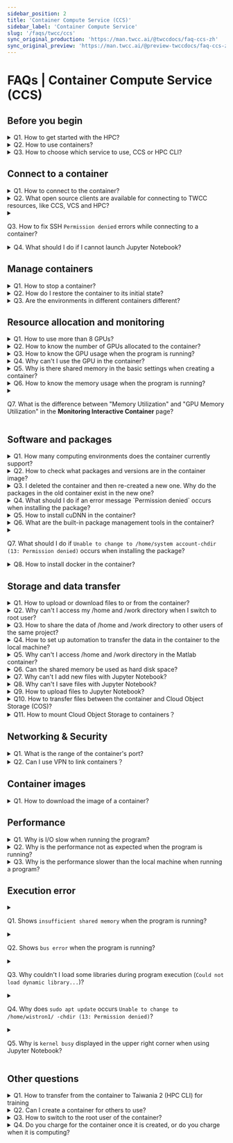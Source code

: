```yaml
---
sidebar_position: 2
title: 'Container Compute Service (CCS)'
sidebar_label: 'Container Compute Service'
slug: '/faqs/twcc/ccs'
sync_original_production: 'https://man.twcc.ai/@twccdocs/faq-ccs-zh' 
sync_original_preview: 'https://man.twcc.ai/@preview-twccdocs/faq-ccs-zh'
---
```


# FAQs | Container Compute Service (CCS)


## Before you begin

<details>

<summary> Q1. How to get started with the HPC?</summary>

TWCC has substantial HPC resources, and you can make use of through the following services:

1. Interactive Container: you can rapidly establish and deploy containers, refer to [<ins>this document</ins>](/docs/user-guides/twcc/ccs-interactive-container) for more information.
2. High-performance Computing: you can use supercomputing resources through a command-line interface to perform high-performance parallel computing. For more information about connecting to HPC login nodes, refer to [<ins>this document</ins>](/docs/user-guides/twcc/twnia2-hpc-cli).

</details>

<details>

<summary> Q2. How to use containers? </summary>

You can use containers to train AI models and generate inference engines. The steps are as follows:

**Step 1.** Upload your model training code and data to HFS under `/home/system account` or `/work/system account` directory. For more details, refer to [<ins>Hyper File System</ins>](/docs/user-guides/twcc/hfs/manage-files).<br/>
**Step 2.** Create a container, connect to it ,and run the model training. For more information, refer to [<ins>Interactive Container</ins>](/docs/user-guides/twcc/ccs-interactive-container/create-containers).<br/>
**Step 3.** You can download required data after the training is completed. For more details, refer to [<ins>Hyper File System</ins>](/docs/user-guides/twcc/hfs/manage-files).<br/>
**Step 4.** You can generate an inference engine on a [<ins>CCS container</ins>](https://man.twcc.ai/@twccdocs/howto-ccs-tensorflow-inception-v3-port-zh) or on an [<ins>VCS Instance</ins>](/docs/user-guides/twcc/vcs).

</details>

<details>

<summary> Q3. How to choose which service to use, CCS or HPC CLI?</summary>

Both services can run on GPU containerized environments:
- If your computing process requires less than 8 GPUs, we recommend you choose CCS.
- If you want to deploy a multi-node, distributed high-performance parallel computing environment with more than 8 GPUs, we recommend you choose Taiwania 2 (HPC CLI).

</details>

<div style={{height:10+'px'}}></div>


## Connect to a container

<details>

<summary> Q1. How to connect to the container?</summary>

To connect to your container using SSH or Jupyter Notebook, refer to [<ins>Connect container</ins>](/docs/user-guides/twcc/ccs-interactive-container/connect-to-container) for more information.

</details>

<details>

<summary> Q2. What open source clients are available for connecting to TWCC resources, like CCS, VCS and HPC?</summary>

Third-party open source software such as MobaXterm, PuTTY and VSCode,etc.

</details>

<details>

<summary> 

Q3. How to fix SSH `Permission denied` errors while connecting to a container?
</summary>

You might be entering the wrong system password. Please re-enter or reset system password in Member Center, refer to [<ins>this document</ins>](/docs/user-guides/tws-member-center/system-account-password-otp) for more information.

</details>

<details>

<summary> Q4. What should I do if I cannot launch Jupyter Notebook?</summary>

Please refer to the following 2 methods:

1. Perform the following operations to restore the container to its initial state:
   - **Step 1.** Clear or migrate the packages in the `/home/system account/.local/` directory. Refer to [<ins>suggested troubleshooting methods for abnormal program execution</ins>](https://man.twcc.ai/@twccdocs/ccs-intactv-howto-zh#程式執行異常的建議排除方式) for more information.<br/>
   - **Step 2.** Enter the `/home/system account/.cache/` directory and clear the temporary files generated during the computing process.<br/>
   - **Step 3.** If you have installed Anaconda or Miniconda, please also remove or rename it.<br/>
   - **Step 4.** Re-create a new container. When selecting the image type, move the cursor to <i class="fa fa-info-circle" aria-hidden="true"></i>, and go to the NGC website to check image information. Select a suitable image to create a new container and launch the Jupyter Notebook.
2. Please check whether your organization’s firewall settings have blocked the port used by the container. The container port range is 50000 ~ 60000.

</details>

<div style={{height:10+'px'}}></div>


## Manage containers

<details>

<summary> Q1. How to stop a container?</summary>

Currently CCS does not support container suspension. You can instead choose any of the following solutions to reduce costs:
1. You can create an image of the container to keep the working environment, delete the container, and create a new container with the image when you need to use the container.
2. Write scripts to automate computing and deletion tasks, refer to [<ins>this document</ins>](https://man.twcc.ai/@twccdocs/howto-cli-ccs-automate-compute-delete-with-twccli-zh) for more information.

</details>


<details>

<summary> Q2. How do I restore the container to its initial state?</summary>

You can perform the following operations to restore the container to its initial state:

**Step 1.** Clear or migrate the packages in the `/home/system account/.local/` directory. Refer to [<ins>suggested troubleshooting methods for abnormal program execution</ins>](https://man.twcc.ai/@twccdocs/ccs-intactv-howto-zh#程式執行異常的建議排除方式) for more information.<br/>
**Step 2.** Enter the `/home/system account/.cache/` directory and clear the temporary files generated during the computing process.<br/>
**Step 3.** If you have installed Anaconda or Miniconda, please also remove or rename it.<br/>
**Step 4.** Re-create a new container. When selecting the image type, move the cursor to <i class="fa fa-info-circle" aria-hidden="true"></i>, and go to the NGC website to check image information. Select a suitable image to create a new container and launch the Jupyter Notebook.

</details>


<details>

<summary> Q3. Are the environments in different containers different?</summary>

All containers you create are mounted with the same storage space, [<ins>Hyoer File System (HFS)</ins>](/docs/user-guides/twcc/hfs).
The lifecycle of the HFS storage space follows the user's system account. Therefore, all containers created by one user are mounted with the same HFS storage space.

</details>

<div style={{height:10+'px'}}></div>


## Resource allocation and monitoring

<details>

<summary> Q1. How to use more than 8 GPUs?</summary>

Please use Taiwania 2 (HPC CLI) instead. For the usage, refer to the Horovod and Singularity manuals on the Internet or refer to the tutorial: [<ins>HowTo: High-performance parallel computing with containers-AI Benchmark</ins>](https://man.twcc.ai/@twccdocs/howto-twnia2-run-parallel-job-container-zh) for more information.

</details>


<details>

<summary> Q2. How to know the number of GPUs allocated to the container?</summary>

You can query the numbers of GPU with the following 2 methods:
1. Execute the following commands at the terminal:`$ nvidia-smi` 
2. On the TWCC portal, go to the **Interactive Container Management** page and then the **Interactive Container Details page**. Then you can check the number of GPUs in the **Basic Configuration** field.


![](https://cos.twcc.ai/SYS-MANUAL/uploads/upload_82996a6bb06bbdaf57fba5254999b60d.png)

</details>

<details>

<summary> Q3. How to know the GPU usage when the program is running? </summary>

Please refer to the following steps:
**Step 1.** Execute the following commands at the terminal: `$ nvidia-smi`  <br/>
**Step 2.** Check the column of `GPU-Util`. If it is not 0%, it means in use, and 0% means not in use (as shown in the figure below).

![](https://cos.twcc.ai/SYS-MANUAL/uploads/upload_dbfac86546357537571cb99c4cceb37d.png)


</details>

<details>

<summary> Q4. Why can't I use the GPU in the container?</summary>

The following problems may cause the container's GPU to be unavailable:

1. The number of GPUs used by your program does not match the number created. Please make sure that the number of GPUs in the two places match.
2. The package compatibility issue. Please fix it with the following steps:
   - **Step 1.** Clear or migrate the packages in the `/home/system account/.local/` directory. Refer to [<ins>suggested troubleshooting methods for abnormal program execution</ins>](https://man.twcc.ai/@twccdocs/ccs-intactv-howto-zh#程式執行異常的建議排除方式) for more information.<br/>
   - **Step 2.** Enter the `/home/system account/.cache/` directory and clear the temporary files generated during the computing process.<br/>
   - **Step 3.** If you have installed Anaconda or Miniconda, please also remove or rename it.<br/>
   - **Step 4.** Re-create a new container. When selecting the image type, move the cursor to <i class="fa fa-info-circle" aria-hidden="true"></i>, and go to the NGC website to check image information. Select a suitable image to create a new container and launch the Jupyter Notebook.

</details>

<details>

<summary> Q5. Why is there shared memory in the basic settings when creating a container? </summary>

Shared memory is the memory space used when using certain frameworks. For example, PyTorch, refer to [<ins>PyTorch document</ins>](https://pytorch.org/docs/stable/multiprocessing.html) for more information.

</details>

<details>

<summary> Q6. How to know the memory usage when the program is running?</summary>

You can check the memory usage on the portal or in the container:
1. On the **Monitoring Interactive Container** page of the portal, you can view the memory usage graph, refer to [<ins>Monitoring Interactive Container</ins>](/docs/user-guides/twcc/ccs-interactive-container/monitor-container) document for more information.
2. Execute the command `top` or `free` in the container to check the memory usage.

</details>

<details>

<summary> 

Q7. What is the difference between "Memory Utilization" and "GPU Memory Utilization" in the **Monitoring Interactive Container** page?
</summary>

- **Memory Utilization**: The memory usage of the container allocated to you by the system, and its capacity is the specification you selected in the basic settings when you created the container.
- **GPU Memory Utilization**：The deployed container's GPU shows the memory usage on the core. The GPU of TWCC is NVIDIA V100. Refer to [<ins>NVIDIA Official website description</ins>](https://www.nvidia.com/content/dam/en-zz/zh_tw/Solutions/design-visualization/grid-vpc-vapps/volta-v100-datasheet-update-a4-636418-r4-tw.pdf) for more detailed information regarding GPU memory capacity.

</details>

<div style={{height:10+'px'}}></div>


## Software and packages

<details>

<summary> Q1. How many computing environments does the container currently support? </summary>

In TWCC's container service, 18 environments are provided for users to choose from, including:

* TensorFlow
* PyTorch
* CUDA
* MATLAB (BYOL)
* Caffe
* CNTK
* MXNet
* Caffe2
* TensorRT
* Triton Inference Server
* Theano
* Torch
* DIGITS
* NeMo
* RAPIDS
* Clara Train SDK
* Merlin Training
* Merlin Inference

</details>

<details>

<summary> Q2. How to check what packages and versions are in the container image?</summary>

You can use either of the two methods to refer to the packages and versions in the container image:
1. In the upper right corner on [<ins>NGC Website</ins>](https://docs.nvidia.com/deeplearning/frameworks/index.html), enter **TensorFlow release notes**, **PyTorch release notes**, etc., to search a framework's release note. Then, on the release notes page, select an image version to learn more about the packages in the image.
2. When you are creating a Interactive Container and choosing image file type, please move the mouse to <i class="fa fa-info-circle" aria-hidden="true"></i>, the prompt will display the NGC URL, and you may find related information in it.

</details>

<details>

<summary> Q3. I deleted the container and then re-created a new one. Why do the packages in the old container exist in the new one?</summary>

To provide computing convenience, TWCC mounts the Hyper File System (/home and /work directory, bound with your personal account) to all the containers you create by default, so that your data or packages can be used across containers. Therefore, deleting the container will not affect the packages and data installed in /home and /work directory.

</details>

<details>

<summary> Q4. What should I do if an error message `Permission denied` occurs when installing the package?</summary>

Take the following figure as an example. If the file pointed by `Permission denied` is not located under /home or /work directory, please refer to the Q3 in [<ins>Other questions</ins>](#Other-questions) and re-install the package after switching to the container root user.

![](https://i.imgur.com/oKeqxdV.png)

</details>

<details>

<summary> Q5. How to install cuDNN in the container?</summary>

CuDNN has been installed in the container environment. The detailed version information can be checked with the following three methods:
1. In the upper right corner on [<ins>NGC Website</ins>](https://docs.nvidia.com/deeplearning/frameworks/index.html), enter **TensorFlow release notes**, **PyTorch release notes**, etc., to search a framework's release note. Then, on the release notes page, select an image version to learn more about the packages in the image.
2. When you are creating a Interactive Container and choosing image file type, please move the mouse to <i class="fa fa-info-circle" aria-hidden="true"></i>, the prompt will display the NGC URL, and you may find related information in it.
3. Execute the `set | grep CUDNN` command after connecting to the container.

</details>

<details>

<summary> Q6. What are the built-in package management tools in the container? </summary>

You can use the built-in tools to manage your packages: `apt`, `apt-get`, and `pip`.

</details>

<details>

<summary> 

Q7. What should I do if `Unable to change to /home/system account-chdir (13: Permission denied)` occurs when installing the package?
</summary>

To ensure data security, the root user of the container cannot access your /home and /work directories. Please install with your system account and do not switch to the root user.

</details>

<details> 

<summary> Q8. How to install docker in the container?</summary>

TWCC containers do not provide OS-level permissions and therefore cannot be installed and used with docker services.

</details>

<div style={{height:10+'px'}}></div>



## Storage and data transfer

<details>

<summary> Q1. How to upload or download files to or from the container?</summary>

For uploading files to /home or /work of the container, or downloading files to your local machine, refer to [<ins>this document</ins>](/docs/user-guides/twcc/hfs/manage-files) for more information.
</details>

<details>

<summary> Q2. Why can't I access my /home and /work directory when I switch to root user? </summary>

To ensure data security, the container's root user cannot access your directories, and only the user's account has permission to access them.

</details>

<details>

<summary> Q3. How to share the data of /home and /work directory to other users of the same project?</summary>

You can share container's data to other users using TWCC Cloud Object Storage (COS) with TWCC CLI. Refer to [<ins>this document</ins>](/docs/user-guides/twcc/cos) for more information.

</details>

<details>

<summary> Q4. How to set up automation to transfer the data in the container to the local machine?</summary>

You can use container's public ports to transfer data between your local machine. The available ports for the container are: 22, 80, and 443.


</details>

<details>

<summary> Q5. Why can't I access /home and /work directory in the Matlab container?</summary>

Since the current Matlab image has not been integrated with the Hyper File System (HFS), please execute the following commands in the terminal to access /home and /work directory: 

```
sudo su -
su [system account]
/opt/matlab/R2019b/bin/matlab
```

</details>

<details>

<summary> Q6. Can the shared memory be used as hard disk space?</summary>

If you select a container type with shared memory to create your container, you can use `/dev/shm` the shared memory space, as a hard disk to store your data.

<i class="fa fa-exclamation-triangle fa-20" aria-hidden="true"></i> <b>Important:</b>

* Since storing data in the shared memory will occupy the space, please consider the storage space required by your program before storing.
* The data stored here will disappear when the container is deleted. Migrate the data that need to be saved to `/home/system account` or `/work/system account` directories before deleting the container.

</details>

<details>

<summary> Q7. Why can't I add new files with Jupyter Notebook?</summary>

You cannot add new files because the Hyper File System's storage space is almost full. Please refer to [<ins>Hyper File System FAQ Q6</ins>](/docs/faqs/twcc/hfs) to check and free up your storage space, or purchase more storage space.
For more information about the storage pricing and purchasing, refer to the two paragraphs of "Check used capacity" and "Storage space management policy" at [<ins>Hyper File System</ins>](/docs/user-guides/twcc/hpc-job).

</details>

<details>

<summary> Q8. Why can't I save files with Jupyter Notebook?</summary>

You cannot save files because the Hyper File System's storage space is almost full. Please refer to [<ins>Hyper File System FAQ Q6</ins>](/docs/faqs/twcc/hfs) to check and free up your storage space, or purchase more storage space.
For more information about the storage pricing and purchasing, refer to the two paragraphs of "Check used capacity" and "Storage space management policy" at [<ins>Hyper File System</ins>](/docs/user-guides/twcc/hpc-job).


</details>

<details>

<summary> Q9. How to upload files to Jupyter Notebook?</summary>

The storage space you access from Jupyter Notebook is the Hyper File System (HFS). For uploading your file, refer to [<ins>this document</ins>](/docs/user-guides/twcc/hfs/manage-files) for more information.

</details>

<details>

<summary> Q10. How to transfer files between the container and Cloud Object Storage (COS)?</summary>

1. Please install [<ins> TWCC CLI</ins>](https://github.com/twcc/TWCC-CLI) in your container.
2. For using TWCC CLI to transfer files between the container and Cloud Object Storage (COS), refer to [<ins>this file</ins>](https://man.twcc.ai/@twccdocs/howto-twnia2-access-cos-zh) for more information.

</details>

<details>

<summary> Q11. How to mount Cloud Object Storage to containers？ </summary>

The storage system used by TWCC containers is Hyper File System (HFS), which currently does not support hooking up Cloud Object Storage (COS) directly to the containers.

If you only need to transfer files with Cloud Object Storage (COS), please refer to Q10.

</details>

<div style={{height:10+'px'}}></div>


## Networking & Security

<details>

<summary> Q1. What is the range of the container's port?</summary>

The port numbers of containers range from 50000 to 60000.

</details>

<details>

<summary> Q2. Can I use VPN to link containers？</summary>

Currently TWCC containers do not support the deployment of VPN services (e.g. OpenVPN). The default open outbound ports for VPN services are different from those supported by TWCC containers, which use Port-Forwarding and outbound ports are randomly assigned and cannot be assigned corresponding port numbers.

</details>

<div style={{height:10+'px'}}></div>


## Container images

<details>

<summary> Q1. How to download the image of a container?</summary>

Currently the system does not support this feature.

</details>

<div style={{height:10+'px'}}></div>



## Performance

<details>

<summary> Q1. Why is I/O slow when running the program?</summary>

It might be a dataset problem or the node where the container is located is busy:
1. If your dataset consists of many small files and occupies a lot of space, we recommend that you gather small files into large files to reduce I/O pressure.
2. Make a image of the container, and then use the image to create a new container. If we have sufficient capacity, the container can be created on a less busy node.

</details>

<details>

<summary> Q2. Why is the performance not as expected when the program is running?</summary>

Follow the steps below to troubleshoot package compatibility issues: <br/>
**Step 1.** Clear or migrate the packages in the `/home/system account/.local/` directory. Refer to [<ins>suggested troubleshooting methods for abnormal program execution</ins>](https://man.twcc.ai/@twccdocs/ccs-intactv-howto-zh#程式執行異常的建議排除方式) for more information.<br/>
**Step 2.** Enter the `/home/system account/.cache/` directory and clear the temporary files generated during the computing process.<br/>
**Step 3.** If you have installed Anaconda or Miniconda, please also remove or rename it.<br/>
**Step 4.** Re-create a new container. When selecting the image type, move the cursor to <i class="fa fa-info-circle" aria-hidden="true"></i>, and go to the NGC website to check image information. Select a suitable image to create a new container and launch the Jupyter Notebook.

</details>

<details>

<summary> Q3. Why is the performance slower than the local machine when running a program?</summary>

For ways to improve performance, please refer to the following:

1. Troubleshoot package compatibility issues
   - **Step 1.** Clear or migrate the packages in the `/home/system account/.local/` directory. Refer to [<ins>suggested troubleshooting methods for abnormal program execution</ins>](https://man.twcc.ai/@twccdocs/ccs-intactv-howto-zh#程式執行異常的建議排除方式) for more information.<br/>
   - **Step 2.** Enter the `/home/system account/.cache/` directory and clear the temporary files generated during the computing process.<br/>
   - **Step 3.** If you have installed Anaconda or Miniconda, please also remove or rename it.<br/>
   - **Step 4.** Re-create a new container. When selecting the image type, move the cursor to <i class="fa fa-info-circle" aria-hidden="true"></i>, and go to the NGC website to check image information. Select a suitable image to create a new container and launch the Jupyter Notebook.
2. If your dataset consists of many small files and occupies a lot of space, we recommend that you gather small files into large files to reduce I/O pressure.
3. Make a image of the container, and then use the image to create a new container. If there is still room for the overall system load, the container can be arranged on a less busy node.

</details>

<div style={{height:10+'px'}}></div>


## Execution error

<details>

<summary> 

Q1. Shows `insufficient shared memory` when the program is running? 
</summary>

1. If it is a PyTorch container environment, please set the num workers of Dataloader to 0.
2. Or create a new container and choose a specification with shared memory.

</details>

<details>

<summary>

Q2. Shows `bus error` when the program is running? 
</summary>

Follow the steps below to troubleshoot package compatibility issues: <br/>
**Step 1.** Clear or migrate the packages in the `/home/system account/.local/` directory. Refer to [<ins>suggested troubleshooting methods for abnormal program execution</ins>](https://man.twcc.ai/@twccdocs/ccs-intactv-howto-zh#程式執行異常的建議排除方式) for more information.<br/>
**Step 2.** Enter the `/home/system account/.cache/` directory and clear the temporary files generated during the computing process.<br/>
**Step 3.** If you have installed Anaconda or Miniconda, please also remove or rename it.<br/>
**Step 4.** Re-create a new container. When selecting the image type, move the cursor to <i class="fa fa-info-circle" aria-hidden="true"></i>, and go to the NGC website to check image information. Select a suitable image to create a new container and launch the Jupyter Notebook.

</details>

<details>

<summary>

Q3. Why couldn't I load some libraries during program execution (`Could not load dynamic library...`)?
</summary>

This might because the library version called in the program does not match the version in the container. Please execute the following command to get the library version in the environment, and then modify the library version your program calls: `sudo find / -name [library name]`

</details>

<details>

<summary> 

Q4. Why does `sudo apt update` occurs `Unable to change to /home/wistron1/ -chdir (13: Permission denied)`?
</summary>

Please switch to root user and execute `apt update`.

</details>

<details>

<summary> 

Q5. Why is `kernel busy` displayed in the upper right corner when using Jupyter Notebook?
</summary>

Please follow the procedure below to resolve package compatibility issues:<br/>
**Step 1.** Clear or migrate the packages in the `/home/system account/.local/` directory. Refer to [<ins>suggested troubleshooting methods for abnormal program execution</ins>](https://man.twcc.ai/@twccdocs/ccs-intactv-howto-zh#程式執行異常的建議排除方式) for more information.<br/>
**Step 2.** Enter the `/home/system account/.cache/` directory and clear the temporary files generated during the computing process.<br/>
**Step 3.** If you have installed Anaconda or Miniconda, please also remove or rename it.<br/>
**Step 4.** Re-create a new container. When selecting the image type, move the cursor to <i class="fa fa-info-circle" aria-hidden="true"></i>, and go to the NGC website to check image information. Select a suitable image to create a new container and launch the Jupyter Notebook.
</details>

<div style={{height:10+'px'}}></div>


## Other questions

<details>

<summary> Q1. How to transfer from the container to Taiwania 2 (HPC CLI) for training</summary>

You can refer to the instructions for use of Conda and Singularity on the Internet, or refer to the following tutorial:
- [HowTo: Create TWNIA2 containers](https://man.twcc.ai/@twccdocs/howto-twnia2-create-sglrt-container-zh)
- [HowTo: Use Conda to manage the packages and execute jobs](https://man.twcc.ai/@twccdocs/howto-twnia2-conda-manage-packages-submit-job-zh)

</details>

<details>

<summary> Q2. Can I create a container for others to use?</summary>

When creating a container for others to use, you need to consider the following points:

* Your system password must be provided to others to connect to the container.
* /home and /work directory are your personal HFS storage space. The data and files might lost or damaged when used by others. Even if you open a new container, these changes cannot be restored.
* There will be data security risks when sharing computing resources. Please consider carefully.

Therefore, in addition to creating containers for others, you can add others to the project on the [<ins>Member Center <i class="fa fa-question-circle fa-question-circle-for-service" aria-hidden="true"></i></ins>](/docs/user-guides/tws-member-center/access-tws-member-center) so that the user can create containers on his own.

</details>


<details>

<summary> Q3. How to switch to the root user of the container? </summary>

Execute the following command to switch to root user:

```
sudo su
or
sudo -i
```    

</details>

<details>

<summary> Q4. Do you charge for the container once it is created, or do you charge when it is computing?</summary>

Once a container is created, it occupies compute resources. Therefore, the container will continue to be billed before you delete it.

</details>
